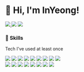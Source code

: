 # 🙋 Hi, I'm InYeong!
<a href="mailto:kiy7833@gmail.com" target="_blank"><img src="https://img.shields.io/badge/kiy7833@gmail.com-EA4335?style=flat-square&logo=Gmail&logoColor=white"/> </a><a href="https://www.instagram.com/inyeong.ll2o" target="_blank"><img src="https://img.shields.io/badge/Instagram-E4405F?style=flat-square&logo=Instagram&logoColor=white"/></a> <a href="https://bbiyac.tistory.com/" target="_blank"><img src="https://img.shields.io/badge/Blog-7F2B7B?style=flat-square&logo=Velog&logoColor=white"/> </a> 
  
### 🔨 Skills
Tech I've used at least once   

<img src="https://img.shields.io/badge/HTML5-E34F26?style=flat-square&logo=HTML5&logoColor=white"/> <img src="https://img.shields.io/badge/CSS3-1572B6?style=flat-square&logo=CSS3&logoColor=white"/> <img src="https://img.shields.io/badge/React-61DAFB?style=flat-square&logo=React&logoColor=white"/> <img src="https://img.shields.io/badge/JavaScript-F7DF1E?style=flat-square&logo=JavaScript&logoColor=white"/> <img src="https://img.shields.io/badge/Android-3DDC84?style=flat-square&logo=Android&logoColor=white"/> <img src="https://img.shields.io/badge/Java-2A6379?style=flat-square&logo=Java&logoColor=white"/> <img src="https://img.shields.io/badge/Python-3776AB?style=flat-square&logo=Python&logoColor=white"/> <img src="https://img.shields.io/badge/Flutter-2569B?style=flat-square&logo=Flutter&logoColor=white"/> <img src="https://img.shields.io/badge/iOS-000000?style=flat-square&logo=Apple&logoColor=white"/>   
<img src="https://img.shields.io/badge/Dart-0175C2?style=flat-square&logo=Dart&logoColor=white"/> <img src="https://img.shields.io/badge/Google Maps-4285F4?style=flat-square&logo=Google Maps&logoColor=white"/> <img src="https://img.shields.io/badge/Google STT & TTS-4285F4?style=flat-square&logo=Google&logoColor=white"/> <img src="https://img.shields.io/badge/Tensorflow-FF6F00?style=flat-square&logo=Tensorflow&logoColor=white"/> <img src="https://img.shields.io/badge/Bluetooth-0082FC?style=flat-square&logo=Bluetooth&logoColor=white"/> <img src="https://img.shields.io/badge/Tkinter-1572B6?style=flat-square&logo=&logoColor=white"/> <img src="https://img.shields.io/badge/Jupyter-F37626?style=flat-square&logo=Jupyter&logoColor=white"/> <img src="https://img.shields.io/badge/Anaconda-44A833?style=flat-square&logo=Anaconda&logoColor=white"/>
